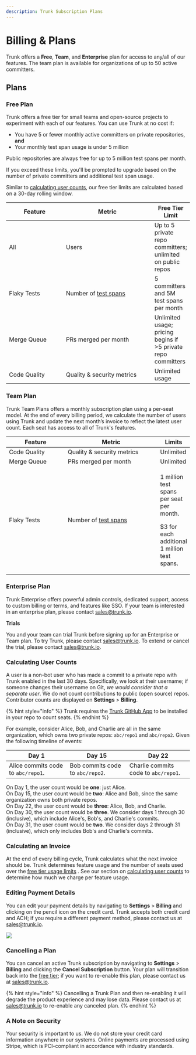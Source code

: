 ```yaml
---
description: Trunk Subscription Plans
---
```


# Billing & Plans

Trunk offers a **Free**, **Team**, and **Enterprise** plan for access to any/all of our features. The team plan is available for organizations of up to 50 active committers.

## Plans

### **Free Plan**

Trunk offers a free tier for small teams and open-source projects to experiment with each of our features. You can use Trunk at no cost if:

* You have 5 or fewer monthly active committers on private repositories, **and**
* Your monthly test span usage is under 5 million

Public repositories are always free for up to 5 million test spans per month.

If you exceed these limits, you'll be prompted to upgrade based on the number of private committers and additional test span usage.

Similar to [calculating user counts](billing.md#calculating-user-counts), our free tier limits are calculated based on a 30-day rolling window.

<table><thead><tr><th width="155">Feature</th><th width="257">Metric</th><th>Free Tier Limit</th></tr></thead><tbody><tr><td>All</td><td>Users</td><td>Up to 5 private repo committers; unlimited on public repos</td></tr><tr><td>Flaky Tests</td><td>Number of <a data-footnote-ref href="#user-content-fn-1">test spans</a></td><td>5 committers and 5M test spans per month</td></tr><tr><td>Merge Queue</td><td>PRs merged per month</td><td>Unlimited usage; pricing begins if >5 private repo committers</td></tr><tr><td>Code Quality</td><td>Quality &#x26; security metrics</td><td>Unlimited usage</td></tr></tbody></table>

### Team Plan

Trunk Team Plans offers a monthly subscription plan using a per-seat model. At the end of every billing period, we calculate the number of users using Trunk and update the next month’s invoice to reflect the latest user count. Each seat has access to all of Trunk's features.

<table><thead><tr><th width="155">Feature</th><th width="257">Metric</th><th>Limits</th></tr></thead><tbody><tr><td>Code Quality</td><td>Quality &#x26; security metrics</td><td>Unlimited</td></tr><tr><td>Merge Queue</td><td>PRs merged per month</td><td>Unlimited</td></tr><tr><td>Flaky Tests</td><td>Number of <a data-footnote-ref href="#user-content-fn-1">test spans</a></td><td><p>1 million test spans per seat per month.</p><p>$3 for each additional 1 million test spans.</p></td></tr></tbody></table>

### **Enterprise Plan**

Trunk Enterprise offers powerful admin controls, dedicated support, access to custom billing or terms, and features like SSO. If your team is interested in an enterprise plan, please contact [sales@trunk.io](mailto:sales@trunk.io).

**Trials**

You and your team can trial Trunk before signing up for an Enterprise or Team plan. To try Trunk, please contact [sales@trunk.io](mailto:sales@trunk.io). To extend or cancel the trial, please contact [sales@trunk.io](mailto:sales@trunk.io).

### Calculating User Counts

A user is a non-bot user who has made a commit to a private repo with Trunk enabled in the last 30 days. Specifically, we look at their username; if someone changes their username on Git, _we would consider that a separate user_. We do not count contributions to public (open source) repos. Contributor counts are displayed on **Settings** > **Billing**.

{% hint style="info" %}
Trunk requires the [Trunk GitHub App](https://github.com/apps/trunk-io) to be installed in your repo to count seats.
{% endhint %}

For example, consider Alice, Bob, and Charlie are all in the same organization, which owns two private repos: `abc/repo1` and `abc/repo2`. Given the following timeline of events:

| Day 1                              | Day 15                           | Day 22                               |
| ---------------------------------- | -------------------------------- | ------------------------------------ |
| Alice commits code to `abc/repo1`. | Bob commits code to `abc/repo2`. | Charlie commits code to `abc/repo1`. |

On Day 1, the user count would be **one**: just Alice.\
On Day 15, the user count would be **two**: Alice and Bob, since the same organization owns both private repos.\
On Day 22, the user count would be **three**: Alice, Bob, and Charlie.\
On Day 30, the user count would be **three**. We consider days 1 through 30 (inclusive), which include Alice's, Bob's, and Charlie's commits.\
On Day 31, the user count would be **two**. We consider days 2 through 31 (inclusive), which only includes Bob's and Charlie's commits.

### Calculating an Invoice

At the end of every billing cycle, Trunk calculates what the next invoice should be. Trunk determines feature usage and the number of seats used over the [free tier usage limits](billing.md#free-plans-and-trials) . See our section on [calculating user counts](billing.md#calculating-user-counts) to determine how much we charge per feature usage.

### Editing Payment Details

You can edit your payment details by navigating to **Settings** > **Billing** and clicking on the pencil icon on the credit card. Trunk accepts both credit card and ACH; if you require a different payment method, please contact us at [sales@trunk.io](mailto:sales@trunk.io).

![](https://files.readme.io/d7adf4f-Screen_Shot_2023-01-17_at_8.08.17_PM.png)

### Cancelling a Plan

You can cancel an active Trunk subscription by navigating to **Settings** > **Billing** and clicking the **Cancel Subscription** button. Your plan will transition back into the [free tier](billing.md#free-plans-and-trials); if you want to re-enable this plan, please contact us at [sales@trunk.io](mailto:sales@trunk.io).

{% hint style="info" %}
Cancelling a Trunk Plan and then re-enabling it will degrade the product experience and may lose data. Please contact us at [sales@trunk.io](mailto:sales@trunk.io) to re-enable any canceled plan.
{% endhint %}

### A Note on Security

Your security is important to us. We do not store your credit card information anywhere in our systems. Online payments are processed using Stripe, which is PCI-compliant in accordance with industry standards.

[^1]: The number of test case results uploaded.
